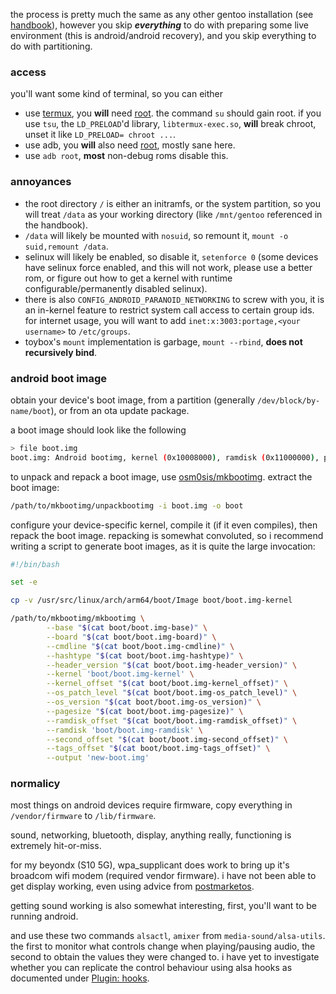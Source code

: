 the process is pretty much the same as any other gentoo installation (see [handbook](https://wiki.gentoo.org/wiki/Handbook:AMD64)), however you skip ***everything*** to do with preparing some live environment (this is android/android recovery), and you skip everything to do with partitioning.

### access

you'll want some kind of terminal, so you can either

 - use [termux](https://github.com/termux/termux-app), you **will** need [root](https://github.com/topjohnwu/Magisk). the command `su` should gain root. if you use `tsu`, the `LD_PRELOAD`'d library, `libtermux-exec.so`, **will** break chroot, unset it like `LD_PRELOAD= chroot ...`.
 - use adb, you **will** also need [root](https://github.com/topjohnwu/Magisk), mostly sane here.
 - use `adb root`, **most** non-debug roms disable this.

### annoyances

 -  the root directory `/` is either an initramfs, or the system partition, so you will treat `/data` as your working directory (like `/mnt/gentoo` referenced in the handbook).
 - `/data` will likely be mounted with `nosuid`, so remount it, `mount -o suid,remount /data`.
 - selinux will likely be enabled, so disable it, `setenforce 0` (some devices have selinux force enabled, and this will not work, please use a better rom, or figure out how to get a kernel with runtime configurable/permanently disabled selinux).
 - there is also `CONFIG_ANDROID_PARANOID_NETWORKING` to screw with you, it is an in-kernel feature to restrict system call access to certain group ids. for internet usage, you will want to add `inet:x:3003:portage,<your username>` to `/etc/groups`.
 - toybox's `mount` implementation is garbage, `mount --rbind`, **does not recursively bind**.

### android boot image

obtain your device's boot image, from a partition (generally `/dev/block/by-name/boot`), or from an ota update package.

a boot image should look like the following

```bash
> file boot.img
boot.img: Android bootimg, kernel (0x10008000), ramdisk (0x11000000), page size: 2048, cmdline (buildvariant=userdebug)
```

to unpack and repack a boot image, use [osm0sis/mkbootimg](https://github.com/osm0sis/mkbootimg). extract the boot image:

```bash
/path/to/mkbootimg/unpackbootimg -i boot.img -o boot
```

configure your device-specific kernel, compile it (if it even compiles), then repack the boot image. repacking is somewhat
convoluted, so i recommend writing a script to generate boot images, as it is quite the large invocation:

```bash
#!/bin/bash

set -e

cp -v /usr/src/linux/arch/arm64/boot/Image boot/boot.img-kernel

/path/to/mkbootimg/mkbootimg \
        --base "$(cat boot/boot.img-base)" \
        --board "$(cat boot/boot.img-board)" \
        --cmdline "$(cat boot/boot.img-cmdline)" \
        --hashtype "$(cat boot/boot.img-hashtype)" \
        --header_version "$(cat boot/boot.img-header_version)" \
        --kernel 'boot/boot.img-kernel' \
        --kernel_offset "$(cat boot/boot.img-kernel_offset)" \
        --os_patch_level "$(cat boot/boot.img-os_patch_level)" \
        --os_version "$(cat boot/boot.img-os_version)" \
        --pagesize "$(cat boot/boot.img-pagesize)" \
        --ramdisk_offset "$(cat boot/boot.img-ramdisk_offset)" \
        --ramdisk 'boot/boot.img-ramdisk' \
        --second_offset "$(cat boot/boot.img-second_offset)" \
        --tags_offset "$(cat boot/boot.img-tags_offset)" \
        --output 'new-boot.img'
```

### normalicy

most things on android devices require firmware, copy everything in `/vendor/firmware` to `/lib/firmware`.

sound, networking, bluetooth, display, anything really, functioning is extremely hit-or-miss.

for my beyondx (S10 5G), wpa_supplicant does work to bring up it's broadcom wifi modem (required vendor firmware). i have not been able to get display working, even using advice from [postmarketos](https://wiki.postmarketos.org/wiki/Troubleshooting:display).

getting sound working is also somewhat interesting, first, you'll want to be running android.

and use these two commands `alsactl`, `amixer` from `media-sound/alsa-utils`. the first to monitor what controls change when playing/pausing audio, the second to obtain the values they were changed to. i have yet to investigate whether you can replicate the control behaviour using alsa hooks as documented under [Plugin: hooks](https://www.alsa-project.org/alsa-doc/alsa-lib/pcm_plugins.html).
